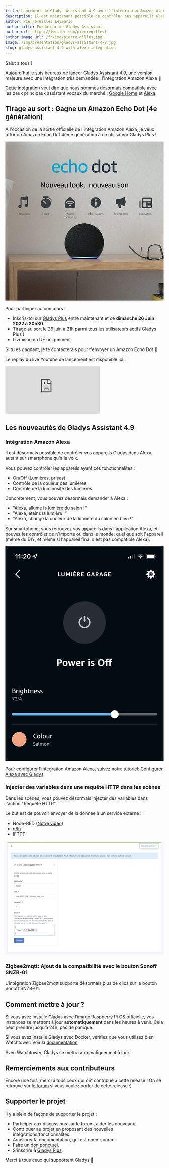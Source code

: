```yaml
---
title: Lancement de Gladys Assistant 4.9 avec l'intégration Amazon Alexa !
description: Il est maintenant possible de contrôler ses appareils Gladys Assistant depuis Alexa, à la voix ou sur mobile.
author: Pierre-Gilles Leymarie
author_title: Fondateur de Gladys Assistant
author_url: https://twitter.com/pierregillesl
author_image_url: /fr/img/pierre-gilles.jpg
image: /img/presentation/gladys-assistant-4-9.jpg
slug: gladys-assistant-4-9-with-alexa-integration
---
```


Salut à tous !

Aujourd'hui je suis heureux de lancer Gladys Assistant 4.9, une version majeure avec une intégration très demandée : l'intégration Amazon Alexa 🥳

Cette intégration veut dire que nous sommes désormais compatible avec les deux principaux assistant vocaux du marché : [Google Home](/fr/docs/integrations/google-home) et [Alexa](/fr/docs/integrations/alexa).

## Tirage au sort : Gagne un Amazon Echo Dot (4e génération)

A l'occasion de la sortie officielle de l'intégration Amazon Alexa, je veux offrir un Amazon Echo Dot 4ème génération à un utilisateur Gladys Plus !

![Amazon Echo Dot 4ème génération](../../../static/img/articles/fr/gladys-4-9/amazon-echo-dot.jpg)

Pour participer au concours :

- Inscris-toi sur [Gladys Plus](/fr/plus/) entre maintenant et ce **dimanche 26 Juin 2022 à 20h30**
- Tirage au sort le 26 juin à 21h parmi tous les utilisateurs actifs Gladys Plus !
- Livraison en UE uniquement

Si tu es gagnant, je te contacterais pour t'envoyer un Amazon Echo Dot 🙂

Le replay du live Youtube de lancement est disponible ici :

<div class="videoContainer">
<iframe class="video" src="https://www.youtube.com/embed/Da_AQSQedFg" title="YouTube video player" frameborder="0" allow="accelerometer; autoplay; clipboard-write; encrypted-media; gyroscope; picture-in-picture" allowfullscreen></iframe>
</div>

<!--truncate-->

## Les nouveautés de Gladys Assistant 4.9

### Intégration Amazon Alexa

Il est désormais possible de contrôler vos appareils Gladys dans Alexa, autant sur smartphone qu'à la voix.

Vous pouvez contrôler les appareils ayant ces fonctionnalités :

- On/Off (Lumières, prises)
- Contrôle de la couleur des lumières
- Contrôle de la luminosité des lumières

Concrètement, vous pouvez désormais demander à Alexa :

- "Alexa, allume la lumière du salon !"
- "Alexa, éteins la lumière !"
- "Alexa, change la couleur de la lumière du salon en bleu !"

Sur smartphone, vous retrouvez vos appareils dans l'application Alexa, et pouvez les contrôler de n'importe où dans le monde, quel que soit l'appareil (même du DIY, et même si l'appareil final n'est pas compatible Alexa).

![Amazon Alexa Gladys](../../../static/img/articles/fr/gladys-4-9/alexa.jpg)

Pour configurer l'intégration Amazon Alexa, suivez notre tutoriel: [Configurer Alexa avec Gladys](/fr/docs/integrations/alexa).

### Injecter des variables dans une requête HTTP dans les scènes

Dans les scènes, vous pouvez désormais injecter des variables dans l'action "Requête HTTP".

Le but est de pouvoir envoyer de la donnée à un service externe :

- Node-RED ([Notre vidéo](https://www.youtube.com/watch?v=bpmHzR8_S5g))
- [n8n](https://n8n.io/)
- IFTTT

![Injecter variable requête HTTP scènes](../../../static/img/articles/fr/gladys-4-9/inject-variables-http-request.jpg)

### Zigbee2mqtt: Ajout de la compatibilité avec le bouton Sonoff SNZB-01

L'intégration Zigbee2mqtt supporte désormais plus de clics sur le bouton Sonoff SNZB-01.

## Comment mettre à jour ?

Si vous avez installé Gladys avec l’image Raspberry Pi OS officielle, vos instances se mettront à jour **automatiquement** dans les heures à venir. Cela peut prendre jusqu’à 24h, pas de panique.

Si vous avez installé Gladys avec Docker, vérifiez que vous utilisez bien Watchtower. Voir la [documentation](/fr/docs/installation/docker#mise-à-jour-automatique-avec-watchtower).

Avec Watchtower, Gladys se mettra automatiquement à jour.

## Remerciements aux contributeurs

Encore une fois, merci à tous ceux qui ont contribué à cette release ! On se retrouve sur [le forum](https://community.gladysassistant.com/) si vous voulez parler de cette release :)

## Supporter le projet

Il y a plein de façons de supporter le projet :

- Participer aux discussions sur le forum, aider les nouveaux.
- Contribuer au projet en proposant des nouvelles intégrations/fonctionnalités.
- Améliorer la documentation, qui est open-source.
- Faire un [don ponctuel](https://www.buymeacoffee.com/gladysassistant).
- S'inscrire à [Gladys Plus](/fr/plus).

Merci à tous ceux qui supportent Gladys 🙏
